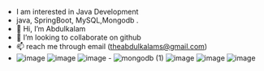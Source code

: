 
 - I am interested in  Java Development
 - java, SpringBoot, MySQL,Mongodb .
- 👋 Hi, I’m Abdulkalam
- 💞️ I’m looking to collaborate on github
- 📫  reach me through email (theabdulkalams@gmail.com)
- ![image](https://github.com/user-attachments/assets/cf323a11-6d1d-4674-aa9b-4d8156a097c9)
 ![image](https://github.com/user-attachments/assets/95a9c621-5d5e-4f5c-bbf1-2bd2b0921053)  ![image](https://github.com/user-attachments/assets/9989647a-5dab-4d74-8ff8-0c6b1fe8a81f) - ![mongodb (1)](https://github.com/user-attachments/assets/8b5034d3-6ba2-4c1b-9c61-92642ee729cf) ![image](https://github.com/user-attachments/assets/c46eada3-ff52-46f9-ad14-1dd043d9656f) ![image](https://github.com/user-attachments/assets/7ac4f960-0ace-4e44-89fa-3116778ce922) ![image](https://github.com/user-attachments/assets/3c5c85b8-2c04-4265-bd76-12f721636640)






 

<!---
Abdulkalam1-git/Abdulkalam1-git is a ✨ special ✨ repository because its `README.md` (this file) appears on your GitHub profile.
You can click the Preview link to take a look at your changes.
--->
